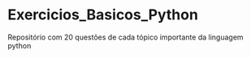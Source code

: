 # Exercicios_Basicos_Python
 Repositório com 20 questões de cada tópico importante da linguagem python
